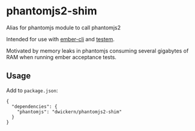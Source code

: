 # phantomjs2-shim
Alias for phantomjs module to call phantomjs2

Intended for use with [ember-cli](http://www.ember-cli.com/) and [testem](https://github.com/airportyh/testem).

Motivated by memory leaks in phantomjs consuming several gigabytes of RAM when running ember acceptance tests.

Usage
---
Add to `package.json`:

```
{
  "dependencies": {
    "phantomjs": "dwickern/phantomjs2-shim"
  }
}
```
